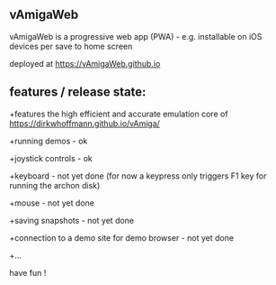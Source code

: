 vAmigaWeb
---------
vAmigaWeb is a progressive web app (PWA) - e.g. installable on iOS devices per save to home screen


deployed at https://vAmigaWeb.github.io


features / release state: 
-------------------------
+features the high efficient and accurate emulation core of https://dirkwhoffmann.github.io/vAmiga/

+running demos - ok

+joystick controls - ok

+keyboard - not yet done (for now a keypress only triggers F1 key for running the archon disk)

+mouse - not yet done

+saving snapshots - not yet done

+connection to a demo site for demo browser - not yet done

+...


have fun !
